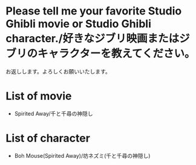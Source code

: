 # Please tell me your favorite Studio Ghibli movie or Studio Ghibli character./好きなジブリ映画またはジブリのキャラクターを教えてください。
お返しします。よろしくお願いいたします。

# List of movie
- Spirited Away/千と千尋の神隠し

# List of character
- Boh Mouse(Spirited Away)/坊ネズミ(千と千尋の神隠し)
